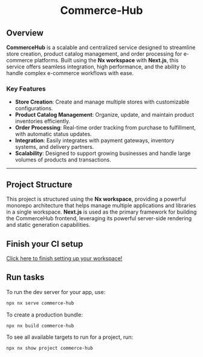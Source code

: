 <h1 align="center">Commerce-Hub</h1>

## Overview
**CommerceHub** is a scalable and centralized service designed to streamline store creation, product catalog management, and order processing for e-commerce platforms. Built using the **Nx workspace** with **Next.js**, this service offers seamless integration, high performance, and the ability to handle complex e-commerce workflows with ease.

### Key Features
- **Store Creation**: Create and manage multiple stores with customizable configurations.
- **Product Catalog Management**: Organize, update, and maintain product inventories efficiently.
- **Order Processing**: Real-time order tracking from purchase to fulfillment, with automatic status updates.
- **Integration**: Easily integrates with payment gateways, inventory systems, and delivery partners.
- **Scalability**: Designed to support growing businesses and handle large volumes of products and transactions.

---

## Project Structure
This project is structured using the **Nx workspace**, providing a powerful monorepo architecture that helps manage multiple applications and libraries in a single workspace. **Next.js** is used as the primary framework for building the CommerceHub frontend, leveraging its powerful server-side rendering and static generation capabilities.


## Finish your CI setup

[Click here to finish setting up your workspace!](https://cloud.nx.app/connect/OWUnq5rZ2t)


## Run tasks

To run the dev server for your app, use:

```sh
npx nx serve commerce-hub
```

To create a production bundle:

```sh
npx nx build commerce-hub
```

To see all available targets to run for a project, run:

```sh
npx nx show project commerce-hub
```
